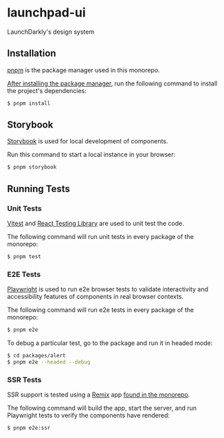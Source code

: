 # launchpad-ui

LaunchDarkly's design system

## Installation

[pnpm](https://pnpm.io/) is the package manager used in this monorepo.

[After installing the package manager](https://pnpm.io/installation), run the following command to install the project's dependencies:

```sh
$ pnpm install
```

## Storybook

[Storybook](https://storybook.js.org/) is used for local development of components.

Run this command to start a local instance in your browser:

```sh
$ pnpm storybook
```

## Running Tests

### Unit Tests

[Vitest](https://vitest.dev/) and [React Testing Library](https://testing-library.com/docs/react-testing-library/intro/) are used to unit test the code.

The following command will run unit tests in every package of the monorepo:

```sh
$ pnpm test
```

### E2E Tests

[Playwright](https://playwright.dev/) is used to run e2e browser tests to validate interactivity and accessibility features of components in real browser contexts.

The following command will run e2e tests in every package of the monorepo:

```sh
$ pnpm e2e
```

To debug a particular test, go to the package and run it in headed mode:

```sh
$ cd packages/alert
$ pnpm e2e --headed --debug
```

### SSR Tests

SSR support is tested using a [Remix](https://remix.run/) app [found in the monorepo](./apps/remix/README.md).

The following command will build the app, start the server, and run Playwright tests to verify the components have rendered:

```sh
$ pnpm e2e:ssr
```
